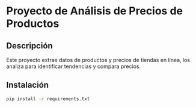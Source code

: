 # Proyecto de Análisis de Precios de Productos

## Descripción
Este proyecto extrae datos de productos y precios de tiendas en línea, los analiza para identificar tendencias y compara precios.

## Instalación
```sh
pip install -r requirements.txt
